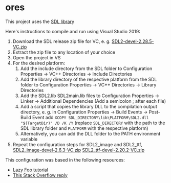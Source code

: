 # ores

This project uses the [SDL library](http://www.libsdl.org/)

Here's instructions to compile and run using Visual Studio 2019:

1. Download the SDL release zip file for VC, e. g. [SDL2-devel-2.28.5-VC.zip](https://github.com/libsdl-org/SDL/releases/download/release-2.28.5/SDL2-devel-2.28.5-VC.zip)
2. Extract the zip file to any location of your choice
3. Open the project in VS
4. For the desired platform:
    1. Add the include directory from the SDL folder to Configuration Properties -> VC++ Directories -> Include Directories
    2. Add the library directory of the respective platform from the SDL folder to Configuration Properties -> VC++ Directories -> Library Directories
    3. Add the SDL2.lib SDL2main.lib files to Configuration Properties -> Linker -> Additional Dependencies (Add a semicolon ; after each file)
    4. Add a script that copies the library DLL to the compilation output directory, e. g.  in Configuration Properties -> Build Events -> Post-Build Event add `XCOPY SDL_DIRECTORY\lib\PLATFORM\SDL2.dll "$(TargetDir)" /D /K /Y` (replace `SDL_DIRECTORY` with the path to the SDL library folder and `PLATFORM` with the respective platform)
    5. Alternatively, you can add the DLL folder to the PATH environment variable
5. Repeat the configuration steps for SDL2_image and SDL2_ttf, [SDL2_image-devel-2.6.3-VC.zip](https://github.com/libsdl-org/SDL_image/releases/download/release-2.6.3/SDL2_image-devel-2.6.3-VC.zip) [SDL2_ttf-devel-2.20.2-VC.zip](https://github.com/libsdl-org/SDL_ttf/releases/download/release-2.20.2/SDL2_ttf-devel-2.20.2-VC.zip)

This configuration was based in the following resources:
* [Lazy Foo tutorial](https://lazyfoo.net/tutorials/SDL/01_hello_SDL/windows/msvc2019/index.php)
* [This Stack Overflow reply](https://stackoverflow.com/a/20410798)
